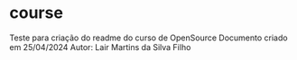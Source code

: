 # course
Teste para criação do readme do curso de OpenSource
Documento criado em 25/04/2024
Autor: Lair Martins da Silva Filho
